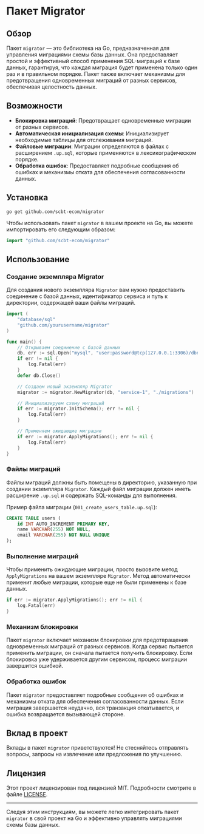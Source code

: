 # Пакет Migrator

## Обзор

Пакет `migrator` — это библиотека на Go, предназначенная для управления миграциями схемы базы данных. Она предоставляет простой и эффективный способ применения SQL-миграций к базе данных, гарантируя, что каждая миграция будет применена только один раз и в правильном порядке. Пакет также включает механизмы для предотвращения одновременных миграций от разных сервисов, обеспечивая целостность данных.

## Возможности

- **Блокировка миграций**: Предотвращает одновременные миграции от разных сервисов.
- **Автоматическая инициализация схемы**: Инициализирует необходимые таблицы для отслеживания миграций.
- **Файловые миграции**: Миграции определяются в файлах с расширением `.up.sql`, которые применяются в лексикографическом порядке.
- **Обработка ошибок**: Предоставляет подробные сообщения об ошибках и механизмы отката для обеспечения согласованности данных.

## Установка
```
go get github.com/scbt-ecom/migrator
```

Чтобы использовать пакет `migrator` в вашем проекте на Go, вы можете импортировать его следующим образом:

```go
import "github.com/scbt-ecom/migrator"
```

## Использование

### Создание экземпляра Migrator

Для создания нового экземпляра `Migrator` вам нужно предоставить соединение с базой данных, идентификатор сервиса и путь к директории, содержащей ваши файлы миграций.

```go
import (
    "database/sql"
    "github.com/yourusername/migrator"
)

func main() {
    // Открываем соединение с базой данных
    db, err := sql.Open("mysql", "user:password@tcp(127.0.0.1:3306)/dbname")
    if err != nil {
        log.Fatal(err)
    }
    defer db.Close()

    // Создаем новый экземпляр Migrator
    migrator := migrator.NewMigrator(db, "service-1", "./migrations")

    // Инициализируем схему миграций
    if err := migrator.InitSchema(); err != nil {
        log.Fatal(err)
    }

    // Применяем ожидающие миграции
    if err := migrator.ApplyMigrations(); err != nil {
        log.Fatal(err)
    }
}
```

### Файлы миграций

Файлы миграций должны быть помещены в директорию, указанную при создании экземпляра `Migrator`. Каждый файл миграции должен иметь расширение `.up.sql` и содержать SQL-команды для выполнения.

Пример файла миграции (`001_create_users_table.up.sql`):

```sql
CREATE TABLE users (
    id INT AUTO_INCREMENT PRIMARY KEY,
    name VARCHAR(255) NOT NULL,
    email VARCHAR(255) NOT NULL UNIQUE
);
```

### Выполнение миграций

Чтобы применить ожидающие миграции, просто вызовите метод `ApplyMigrations` на вашем экземпляре `Migrator`. Метод автоматически применит любые миграции, которые еще не были применены к базе данных.

```go
if err := migrator.ApplyMigrations(); err != nil {
    log.Fatal(err)
}
```

### Механизм блокировки

Пакет `migrator` включает механизм блокировки для предотвращения одновременных миграций от разных сервисов. Когда сервис пытается применить миграции, он сначала пытается получить блокировку. Если блокировка уже удерживается другим сервисом, процесс миграции завершится ошибкой.

### Обработка ошибок

Пакет `migrator` предоставляет подробные сообщения об ошибках и механизмы отката для обеспечения согласованности данных. Если миграция завершается неудачно, вся транзакция откатывается, и ошибка возвращается вызывающей стороне.

## Вклад в проект

Вклады в пакет `migrator` приветствуются! Не стесняйтесь отправлять вопросы, запросы на извлечение или предложения по улучшению.

## Лицензия

Этот проект лицензирован под лицензией MIT. Подробности смотрите в файле [LICENSE](LICENSE).

---

Следуя этим инструкциям, вы можете легко интегрировать пакет `migrator` в свой проект на Go и эффективно управлять миграциями схемы базы данных.